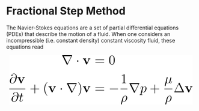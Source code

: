# Fractional Step Method

<div style="text-align: justified">

The Navier-Stokes equations are a set of partial differential equations (PDEs) that describe the motion of a fluid. When one considers an incompressible (i.e. constant density) constant viscosity fluid, these equations read

 </div>

<p align="center">
  <img src="./mdimages/nseqs.svg">
</p>
